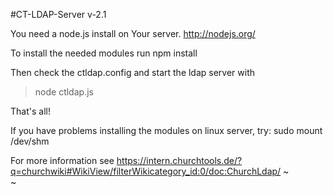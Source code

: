 #CT-LDAP-Server v-2.1

You need a node.js install on Your server.
http://nodejs.org/

To install the needed modules run
npm install

Then check the ctldap.config and start the ldap server with
>node ctldap.js

That's all!

If you have problems installing the modules on linux server, try:
sudo mount /dev/shm


For more information see
https://intern.churchtools.de/?q=churchwiki#WikiView/filterWikicategory_id:0/doc:ChurchLdap/
~                                                                                                                                                                          
~                                                                                                
